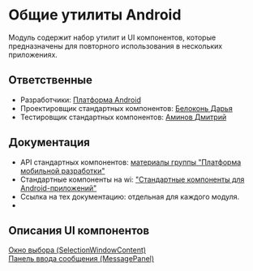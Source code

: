 # Общие утилиты Android

Модуль содержит набор утилит и UI компонентов, которые предназначены для повторного использования в нескольких приложениях.

## Ответственные
- Разработчики: [Платформа Android](https://online.sbis.ru/department/b10742af-0ef5-4801-b3a3-e212ec478020/)
- Проектировщик стандартных компонентов: [Белоконь Дарья](https://online.sbis.ru/person/02f7bcd0-51ab-4c30-9505-a300360046b4)
- Тестировщик стандартных компонентов: [Аминов Дмитрий](https://online.sbis.ru/person/888c673e-66a2-4f3d-8d49-a148c6abf113)

## Документация
- API стандартных компонентов: [материалы группы "Платформа мобильной разработки"](https://n.sbis.ru/shared/disk/ec6f0b7c-0a1d-48ac-b1a6-d48f0b35460d)
- Стандартные компоненты на wi: ["Стандартные компоненты для Android-приложений"](https://wi.sbis.ru/doc/platform/developmentapl/mobile/android/components/)
- Ссылка на тех документацию: отдельная для каждого модуля.
- 
## Описания UI компонентов
[Окно выбора (SelectionWindowContent)](mvp/README_selection_window_content.md)  
[Панель ввода сообщения (MessagePanel)](message_panel/README.md)